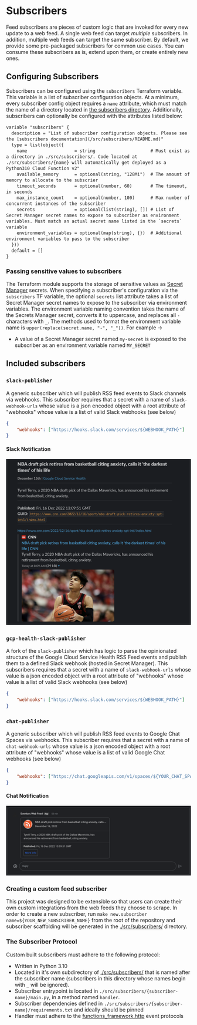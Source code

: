 # Subscribers
Feed subscribers are pieces of custom logic that are invoked for every new update to a web feed. A single web feed can target _multiple_ subscribers. In addition, multiple web feeds can target the same subscriber. By default, we provide some pre-packaged subscribers for common use cases. You can consume these subscribers as is, extend upon them, or create entirely new ones.

## Configuring Subscribers
Subscribers can be configured using the `subscribers` Terraform variable. This variable is a list of subscriber configuration objects. At a minimum, every subscriber config object requires a `name` attribute, which must match the name of a directory located in [the subscribers directory](./). Additionally, subscribers can optionally be configured with the attributes listed below:

```hcl
variable "subscribers" {
  description = "List of subscriber configuration objects. Please see the [subscribers documentation](/src/subscribers/README.md)"
  type = list(object({
    name                  = string                     # Must exist as a directory in ./src/subscribers/. Code located at ./src/subscribers/{name} will automatically get deployed as a Python310 Cloud Function v2"
    available_memory      = optional(string, "128Mi")  # The amount of memory to allocate to the subscrier
    timeout_seconds       = optional(number, 60)       # The timeout, in seconds
    max_instance_count    = optional(number, 100)      # Max number of concurrent instances of the subscriber
    secrets               = optional(list(string), []) # List of Secret Manager secret names to expose to subscriber as environment variables. Must match an actual secret name listed in the `secrets` variable 
    environment_variables = optional(map(string), {})  # Additional environment variables to pass to the subscriber
  }))
  default = []
}
```

### Passing sensitive values to subscribers
The Terraform module supports the storage of sensitive values as [Secret Manager](https://cloud.google.com/secret-manager) secrets. When specifying a subscriber's configuration via the `subscribers` TF variable, the optional `secrets` list attribute takes a list of Secret Manager secret names to expose to the subscriber via environment variables. The environment variable naming convention takes the name of the Secrets Manager secret, converts it to uppercase, and replaces all `-` characters with `_`. The methods used to format the environment variable name is `upper(replace(secret.name, "-", "_"))`. For example ->
  - A value of a Secret Manager secret named `my-secret` is exposed to the subscriber as an environment variable named `MY_SECRET`


## Included subscribers
### `slack-publisher`
A generic subscriber which will publish RSS feed events to Slack channels via webhooks. This subscriber requires that a secret with a name of `slack-webhook-urls` whose value is a json encoded object with a root attribute of "webhooks" whose value is a list of valid Slack webhooks (see below)
```json
{
    "webhooks": ["https://hooks.slack.com/services/${WEBHOOK_PATH}"]
}
```
#### Slack Notification
![Slack](/assets/slack-publisher.png "Slack")

### `gcp-health-slack-publisher`
A fork of the `slack-publisher` which has logic to parse the opinionated structure of the Google Cloud Service Health RSS Feed events and publish them to a defined Slack webhook (hosted in Secret Manager). This subscribers requires that a secret with a name of `slack-webhook-urls` whose value is a json encoded object with a root attribute of "webhooks" whose value is a list of valid Slack webhooks (see below)
```json
{
    "webhooks": ["https://hooks.slack.com/services/${WEBHOOK_PATH}"]
}
```

### `chat-publisher`
A generic subscriber which will publish RSS feed events to Google Chat Spaces via webhooks. This subscriber requires that a secret with a name of `chat-webhook-urls` whose value is a json encoded object with a root attribute of "webhooks" whose value is a list of valid Google Chat webhooks (see below)
```json
{
    "webhooks": ["https://chat.googleapis.com/v1/spaces/${YOUR_CHAT_SPACE_ID}/messages?key=${YOUR_WEBHOOK_KEY}"]
}
```
#### Chat Notification
![Chat](/assets/google-chat-publisher.png "Chat")

### Creating a custom feed subscriber
This project was designed to be extensible so that users can create their own custom integrations from the web feeds they choose to scrape. In order to create a new subscriber, run `make new.subscriber name=${YOUR_NEW_SUBSCRIBER_NAME}` from the root of the repository and subscriber scaffolding will be generated in the [./src/subscribers/](./src/subscribers/) directory.


### The Subscriber Protocol
Custom built subscribers must adhere to the following protocol:

- Written in Python 3.10 
- Located in it's own subdirectory of [./src/subscribers/](./src/subscribers/) that is named after the subscriber name (subscribers in this directory whose names begin with `_` will be ignored).
- Subscriber entrypoint is located in `./src/subscribers/{subscriber-name}/main.py`, in a method named `handler`.
- Subscriber dependencies defined in `./src/subscribers/{subscriber-name}/requirements.txt` and ideally should be pinned
- Handler must adhere to the [functions_framework.http](https://github.com/GoogleCloudPlatform/functions-framework-python) event protocols